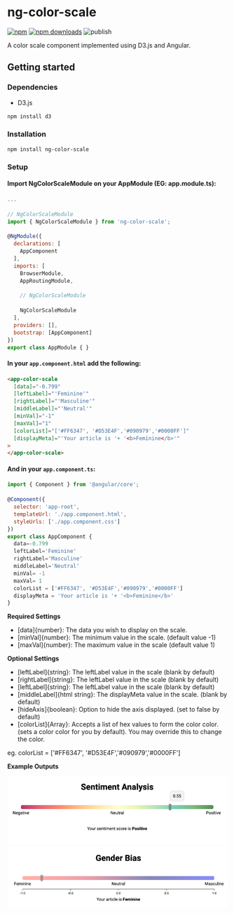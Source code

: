 # ng-color-scale

[![npm](https://img.shields.io/npm/v/ng-color-scale.svg)](https://www.npmjs.com/package/ng-color-scale)
[![npm downloads](https://img.shields.io/npm/dm/ng-color-scale.svg)](https://npmjs.org/ng-color-scale)
![publish](https://github.com/eddrichjanzzen/ng-color-scale/workflows/Publish%20color/badge.svg)

A color scale component implemented using D3.js and Angular. 


## Getting started

### Dependencies
* D3.js

```
npm install d3
```

### Installation

```
npm install ng-color-scale
```

### Setup
#### Import NgColorScaleModule on your AppModule (EG: app.module.ts):

```js
...

// NgColorScaleModule
import { NgColorScaleModule } from 'ng-color-scale';

@NgModule({
  declarations: [
    AppComponent
  ],
  imports: [
    BrowserModule,
    AppRoutingModule,

    // NgColorScaleModule

    NgColorScaleModule
  ],
  providers: [],
  bootstrap: [AppComponent]
})
export class AppModule { }
```
#### In your `app.component.html` add the following:

```html
<app-color-scale
  [data]="-0.799"
  [leftLabel]="'Feminine'"
  [rightLabel]="'Masculine'"
  [middleLabel]="'Neutral'"
  [minVal]="-1"
  [maxVal]="1"
  [colorList]="['#FF6347', '#D53E4F','#090979','#0000FF']"
  [displayMeta]="'Your article is '+ '<b>Feminine</b>'"
>
</app-color-scale>
```

#### And in your `app.component.ts`:

```js
import { Component } from '@angular/core';

@Component({
  selector: 'app-root',
  templateUrl: './app.component.html',
  styleUrls: ['./app.component.css']
})
export class AppComponent {
  data=-0.799
  leftLabel='Feminine'
  rightLabel='Masculine'
  middleLabel='Neutral'
  minVal= -1
  maxVal= 1
  colorList = ['#FF6347', '#D53E4F','#090979','#0000FF']
  displayMeta = 'Your article is '+ '<b>Feminine</b>'
}
```

__Required Settings__
* [data]{number}: The data you wish to display on the scale.
* [minVal]{number}: The minimum value in the scale. (default value -1)
* [maxVal]{number}:  The maximum value in the scale (default value 1)


__Optional Settings__
* [leftLabel]{string}: The leftLabel value in the scale (blank by default)
* [rightLabel]{string}:  The leftLabel value in the scale (blank by default)
* [leftLabel]{string}: The leftLabel value in the scale (blank by default)
* [middleLabel]{html string}:  The displayMeta value in the scale. (blank by default)
* [hideAxis]{boolean}: Option to hide the axis displayed. (set to false by default)
* [colorList]{Array<string>}: Accepts a list of hex values to form the color color. (sets a color color for you by default). You may override this to change the color. 

eg. colorList = ['#FF6347', '#D53E4F','#090979','#0000FF']

__Example Outputs__

![Sentiment](/images/sentiment-analysis.png)
![Gender](/images/gender-bias.png)

